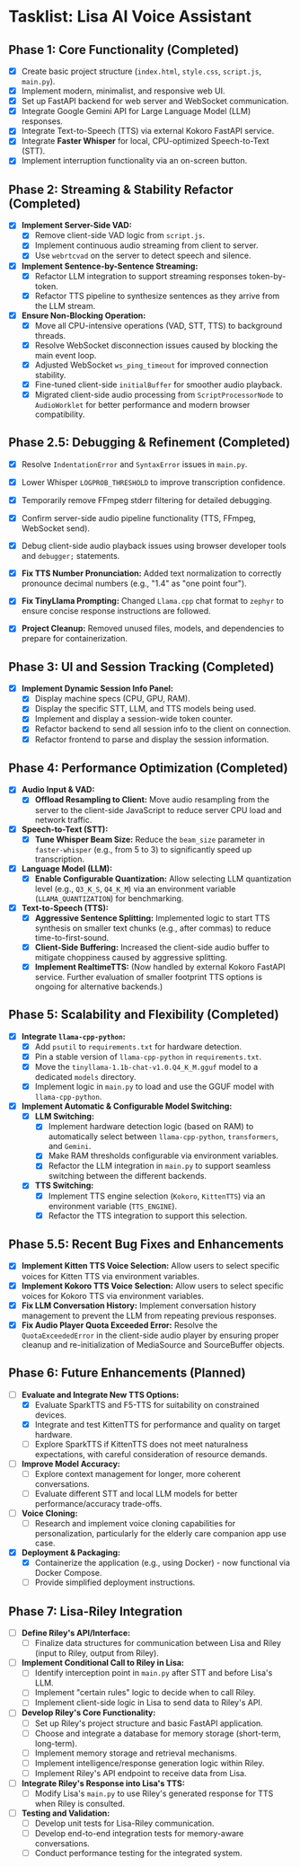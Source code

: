 # Tasklist: Lisa AI Voice Assistant

## Phase 1: Core Functionality (Completed)

*   [x] Create basic project structure (`index.html`, `style.css`, `script.js`, `main.py`).
*   [x] Implement modern, minimalist, and responsive web UI.
*   [x] Set up FastAPI backend for web server and WebSocket communication.
*   [x] Integrate Google Gemini API for Large Language Model (LLM) responses.
*   [x] Integrate Text-to-Speech (TTS) via external Kokoro FastAPI service.
*   [x] Integrate **Faster Whisper** for local, CPU-optimized Speech-to-Text (STT).
*   [x] Implement interruption functionality via an on-screen button.

## Phase 2: Streaming & Stability Refactor (Completed)

*   [x] **Implement Server-Side VAD:**
    *   [x] Remove client-side VAD logic from `script.js`.
    *   [x] Implement continuous audio streaming from client to server.
    *   [x] Use `webrtcvad` on the server to detect speech and silence.
*   [x] **Implement Sentence-by-Sentence Streaming:**
    *   [x] Refactor LLM integration to support streaming responses token-by-token.
    *   [x] Refactor TTS pipeline to synthesize sentences as they arrive from the LLM stream.
*   [x] **Ensure Non-Blocking Operation:**
    *   [x] Move all CPU-intensive operations (VAD, STT, TTS) to background threads.
    *   [x] Resolve WebSocket disconnection issues caused by blocking the main event loop.
    *   [x] Adjusted WebSocket `ws_ping_timeout` for improved connection stability.
    *   [x] Fine-tuned client-side `initialBuffer` for smoother audio playback.
    *   [x] Migrated client-side audio processing from `ScriptProcessorNode` to `AudioWorklet` for better performance and modern browser compatibility.

## Phase 2.5: Debugging & Refinement (Completed)
*   [x] Resolve `IndentationError` and `SyntaxError` issues in `main.py`.

*   [x] Lower Whisper `LOGPROB_THRESHOLD` to improve transcription confidence.
*   [x] Temporarily remove FFmpeg stderr filtering for detailed debugging.
*   [x] Confirm server-side audio pipeline functionality (TTS, FFmpeg, WebSocket send).
*   [x] Debug client-side audio playback issues using browser developer tools and `debugger;` statements.
*   [x] **Fix TTS Number Pronunciation:** Added text normalization to correctly pronounce decimal numbers (e.g., "1.4" as "one point four").
*   [x] **Fix TinyLlama Prompting:** Changed `Llama.cpp` chat format to `zephyr` to ensure concise response instructions are followed.
*   [x] **Project Cleanup:** Removed unused files, models, and dependencies to prepare for containerization.

## Phase 3: UI and Session Tracking (Completed)
*   [x] **Implement Dynamic Session Info Panel:**
    *   [x] Display machine specs (CPU, GPU, RAM).
    *   [x] Display the specific STT, LLM, and TTS models being used.
    *   [x] Implement and display a session-wide token counter.
    *   [x] Refactor backend to send all session info to the client on connection.
    *   [x] Refactor frontend to parse and display the session information.

## Phase 4: Performance Optimization (Completed)

*   [x] **Audio Input & VAD:**
    *   [x] **Offload Resampling to Client:** Move audio resampling from the server to the client-side JavaScript to reduce server CPU load and network traffic.
*   [x] **Speech-to-Text (STT):**
    *   [x] **Tune Whisper Beam Size:** Reduce the `beam_size` parameter in `faster-whisper` (e.g., from 5 to 3) to significantly speed up transcription.
*   [x] **Language Model (LLM):**
    *   [x] **Enable Configurable Quantization:** Allow selecting LLM quantization level (e.g., `Q3_K_S`, `Q4_K_M`) via an environment variable (`LLAMA_QUANTIZATION`) for benchmarking.
*   [x] **Text-to-Speech (TTS):**
    *   [x] **Aggressive Sentence Splitting:** Implemented logic to start TTS synthesis on smaller text chunks (e.g., after commas) to reduce time-to-first-sound.
    *   [x] **Client-Side Buffering:** Increased the client-side audio buffer to mitigate choppiness caused by aggressive splitting.
    *   [x] **Implement RealtimeTTS:** (Now handled by external Kokoro FastAPI service. Further evaluation of smaller footprint TTS options is ongoing for alternative backends.)

## Phase 5: Scalability and Flexibility (Completed)

*   [x] **Integrate `llama-cpp-python`:**
    *   [x] Add `psutil` to `requirements.txt` for hardware detection.
    *   [x] Pin a stable version of `llama-cpp-python` in `requirements.txt`.
    *   [x] Move the `tinyllama-1.1b-chat-v1.0.Q4_K_M.gguf` model to a dedicated `models` directory.
    *   [x] Implement logic in `main.py` to load and use the GGUF model with `llama-cpp-python`.
*   [x] **Implement Automatic & Configurable Model Switching:**
    *   [x] **LLM Switching:**
        *   [x] Implement hardware detection logic (based on RAM) to automatically select between `llama-cpp-python`, `transformers`, and `Gemini`.
        *   [x] Make RAM thresholds configurable via environment variables.
        *   [x] Refactor the LLM integration in `main.py` to support seamless switching between the different backends.
    *   [x] **TTS Switching:**
        *   [x] Implement TTS engine selection (`Kokoro`, `KittenTTS`) via an environment variable (`TTS_ENGINE`).
        *   [x] Refactor the TTS integration to support this selection.

## Phase 5.5: Recent Bug Fixes and Enhancements

*   [x] **Implement Kitten TTS Voice Selection:** Allow users to select specific voices for Kitten TTS via environment variables.
*   [x] **Implement Kokoro TTS Voice Selection:** Allow users to select specific voices for Kokoro TTS via environment variables.
*   [x] **Fix LLM Conversation History:** Implement conversation history management to prevent the LLM from repeating previous responses.
*   [x] **Fix Audio Player Quota Exceeded Error:** Resolve the `QuotaExceededError` in the client-side audio player by ensuring proper cleanup and re-initialization of MediaSource and SourceBuffer objects.

## Phase 6: Future Enhancements (Planned)

*   [ ] **Evaluate and Integrate New TTS Options:**
    *   [x] Evaluate SparkTTS and F5-TTS for suitability on constrained devices.
    *   [x] Integrate and test KittenTTS for performance and quality on target hardware.
    *   [ ] Explore SparkTTS if KittenTTS does not meet naturalness expectations, with careful consideration of resource demands.
*   [ ] **Improve Model Accuracy:**
    *   [ ] Explore context management for longer, more coherent conversations.
    *   [ ] Evaluate different STT and local LLM models for better performance/accuracy trade-offs.
*   [ ] **Voice Cloning:**
    *   [ ] Research and implement voice cloning capabilities for personalization, particularly for the elderly care companion app use case.
*   [x] **Deployment & Packaging:**
    *   [x] Containerize the application (e.g., using Docker) - now functional via Docker Compose.
    *   [ ] Provide simplified deployment instructions.

## Phase 7: Lisa-Riley Integration

*   [ ] **Define Riley's API/Interface:**
    *   [ ] Finalize data structures for communication between Lisa and Riley (input to Riley, output from Riley).
*   [ ] **Implement Conditional Call to Riley in Lisa:**
    *   [ ] Identify interception point in `main.py` after STT and before Lisa's LLM.
    *   [ ] Implement "certain rules" logic to decide when to call Riley.
    *   [ ] Implement client-side logic in Lisa to send data to Riley's API.
*   [ ] **Develop Riley's Core Functionality:**
    *   [ ] Set up Riley's project structure and basic FastAPI application.
    *   [ ] Choose and integrate a database for memory storage (short-term, long-term).
    *   [ ] Implement memory storage and retrieval mechanisms.
    *   [ ] Implement intelligence/response generation logic within Riley.
    *   [ ] Implement Riley's API endpoint to receive data from Lisa.
*   [ ] **Integrate Riley's Response into Lisa's TTS:**
    *   [ ] Modify Lisa's `main.py` to use Riley's generated response for TTS when Riley is consulted.
*   [ ] **Testing and Validation:**
    *   [ ] Develop unit tests for Lisa-Riley communication.
    *   [ ] Develop end-to-end integration tests for memory-aware conversations.
    *   [ ] Conduct performance testing for the integrated system.